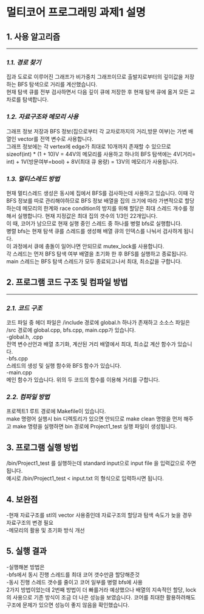 멀티코어 프로그래밍 과제1 설명
==============================

## 1. 사용 알고리즘
------------------------------
### *1.1. 경로 찾기*<br>
집과 도로로 이루어진 그래프가 비가중치 그래프이므로 출발지로부터의 깊이값을 저장하는 BFS 탐색으로 거리를 계산했습니다.<br>
현재 탐색 큐를 전부 검사하면서 다음 깊이 큐에 저장한 후 현재 탐색 큐에 옮겨 모든 교차로를 탐색합니다.<br>
### *1.2. 자료구조와 메모리 사용*<br>
그래프 정보 저장과 BFS 정보(집으로부터 각 교차로까지의 거리,방문 여부)는 가변 배열인 vector를 전역 변수로 사용합니다.<br>
그래프 정보에는 각 vertex에 edge가 최대로 10개까지 존재할 수 있으므로 sizeof(int) * (1 + 10)V = 44V의 메모리를 사용하고
하나의 BFS 탐색에는 4V(거리= int) + 1V(방문여부=bool) + 8V(최대 큐 용량) = 13V의 메모리가 사용됩니다.

### *1.3. 멀티스레드 방법*<br>
현재 멀티스레드 생성은 동시에 집에서 BFS를 검사하는데 사용하고 있습니다. 이때 각 BFS 정보를 따로 관리해야하므로 
BFS 정보 배열을 집의 크기에 따라 가변적으로 할당하는데 메모리의 한계와 race condition의 방지를 위해
할당은 최대 스레드 개수를 정해서 실행합니다. 현재 지정값은 최대 집의 갯수의 1/3인 22개입니다.<br>
이 때, 코어가 남으므로 현재 실행 중인 스레드 중 하나를 병렬 bfs로 실행합니다.<br>
병렬 bfs는 현재 탐색 큐를 스레드를 생성해 배열 큐의 인덱스를 나눠서 검사하게 됩니다.<br>
이 과정에서 큐에 충돌이 일어나면 안되므로 mutex_lock를 사용합니다.<br>
각 스레드는 먼저 BFS 탐색 여부 배열을 초기화 한 후 BFS를 실행하고 종료됩니다.<br>
main 스레드는 BFS 탐색 스레드가 모두 종료되고나서 최대, 최소값을 구합니다.<br>

## 2. 프로그램 코드 구조 및 컴파일 방법
-----------------------------
### *2.1. 코드 구조*<br>
코드 파일 중 헤더 파일은 /include 경로에 global.h 하나가 존재하고 소소스 파일은 /src 경로에 global.cpp, bfs.cpp, main.cpp가 있습니다.<br>
    -global.h, .cpp<br>
        전역 변수선언과 배열 초기화, 계산된 거리 배열에서 최대, 최소값 계산 함수가 있습니다.<br>
    -bfs.cpp<br>
        스레드의 생성 및 실행 함수와 BFS 함수가 있습니다.<br>
    -main.cpp<br>
        메인 함수가 있습니다. 위의 두 코드의 함수를 이용해 거리를 구합니다.<br>

### *2.2. 컴파일 방법*<br>
프로젝트1 루트 경로에 Makefile이 있습니다.<br>
make 명령어 실행시 bin 디렉토리가 있으면 안되므로 make clean 명령을 먼저 해주고 make 명령을 실행하면
bin 경로에 Project1_test 실행 파일이 생성됩니다.<br>

## 3. 프로그램 실행 방법<br>
/bin/Project1_test 를 실행하는데 standard input으로 input file 을 입력값으로 주면 됩니다.<br>
예시로 /bin/Project1_test < input.txt 의 형식으로 입력하시면 됩니다.<br>

## 4. 보완점<br>
 -현재 자료구조를 stl의 vector 사용중인데 자료구조의 할당과 탐색 속도가 늦을 경우 자료구조의 변경 필요<br>
 -메모리의 활용 및 초기화 방식 개선<br>
 
## 5. 실행 결과<br>
 -실행해본 방법은 <br>
    -bfs에서 동시 진행 스레드를 최대 코어 갯수만큼 할당해준것<br>
    -동시 진행 스레드 갯수를 줄이고 코어 일부를 병렬 bfs에 사용<br>
    2가지 방법이었는데 2번째 방법이 더 빠를거라 예상했으나 배열의 지속적인 할당, lock의 사용으로 기존 방식이 조금 더 나은 성능을 보였습니다.
    코어를 최대한 활용하려해도 구조에 문제가 있으면 성능이 좋지 않음을 확인했습니다.
 